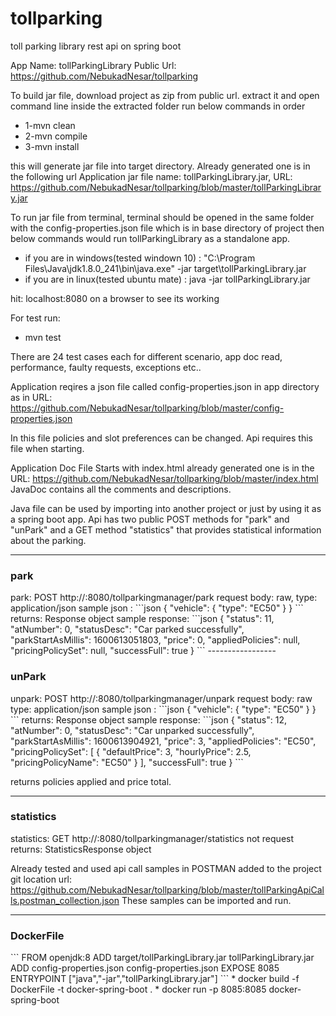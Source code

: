 # tollparking
toll parking library rest api on spring boot

App Name: tollParkingLibrary
Public Url: https://github.com/NebukadNesar/tollparking

To build jar file, download project as zip from public url.
extract it and open command line inside the extracted folder
run below commands in order
*	1-mvn clean
*	2-mvn compile 
*	3-mvn install

this will generate jar file into target directory. Already generated one is in the following url
Application jar file name: tollParkingLibrary.jar, URL: https://github.com/NebukadNesar/tollparking/blob/master/tollParkingLibrary.jar

To run jar file from terminal, terminal should be opened in the same folder with the config-properties.json file which is in base directory of project
then
below commands would run tollParkingLibrary as a standalone app.
* if you are in windows(tested windown 10) : "C:\Program Files\Java\jdk1.8.0_241\bin\java.exe" -jar target\tollParkingLibrary.jar
* if you are in linux(tested ubuntu mate)  : java -jar tollParkingLibrary.jar

hit: localhost:8080 on a browser to see its working


For test run:
* mvn test

There are 24 test cases each for different scenario, app doc read, performance, faulty requests, exceptions etc..

Application reqires a json file called config-properties.json in app directory as in URL: https://github.com/NebukadNesar/tollparking/blob/master/config-properties.json

In this file policies and slot preferences can be changed. Api requires this file when starting.

	
Application Doc File Starts with index.html already generated one is in the URL: https://github.com/NebukadNesar/tollparking/blob/master/index.html
JavaDoc contains all the comments and descriptions.


Java file can be used by importing into another project or just by using it as a spring boot app.
Api has two public POST methods for "park"  and "unPark" and a GET method "statistics" that provides statistical information about the parking.

-----------------
<h3>park</h3>	
park: POST http://<ip>:8080/tollparkingmanager/park
request body: raw, type: application/json
sample json : 
```json
{
	"vehicle": {
		"type": "EC50"
	}
}
```
returns: Response object
sample response: 
```json
{
    "status": 11,
    "atNumber": 0,
    "statusDesc": "Car parked successfully",
    "parkStartAsMillis": 1600613051803,
    "price": 0,
    "appliedPolicies": null,
    "pricingPolicySet": null,
    "successFull": true
}
```
-----------------
<h3>unPark</h3>			  
unpark: POST http://<ip>:8080/tollparkingmanager/unpark
request body: raw
type: application/json
sample json : 
```json
{
	"vehicle": {
		"type": "EC50"
	}
}
```
returns: Response object
sample response:
```json
{
    "status": 12,
    "atNumber": 0,
    "statusDesc": "Car unparked successfully",
    "parkStartAsMillis": 1600613904921,
    "price": 3,
    "appliedPolicies": "EC50",
    "pricingPolicySet": [
        {
            "defaultPrice": 3,
            "hourlyPrice": 2.5,
            "pricingPolicyName": "EC50"
        }
    ],
    "successFull": true
}		 
```

returns policies applied and price total.

-----------------
<h3>statistics</h3>

statistics: GET http://<ip>:8080/tollparkingmanager/statistics
not request
returns: StatisticsResponse object


Already tested and used api call samples in POSTMAN added to the project git location url: https://github.com/NebukadNesar/tollparking/blob/master/tollParkingApiCalls.postman_collection.json
These samples can be imported and run.

-----

<h3>DockerFile</h3>
```
FROM openjdk:8
ADD target/tollParkingLibrary.jar tollParkingLibrary.jar
ADD config-properties.json config-properties.json
EXPOSE 8085
ENTRYPOINT ["java","-jar","tollParkingLibrary.jar"]
```
* docker build -f DockerFile -t docker-spring-boot .
* docker run -p 8085:8085 docker-spring-boot
